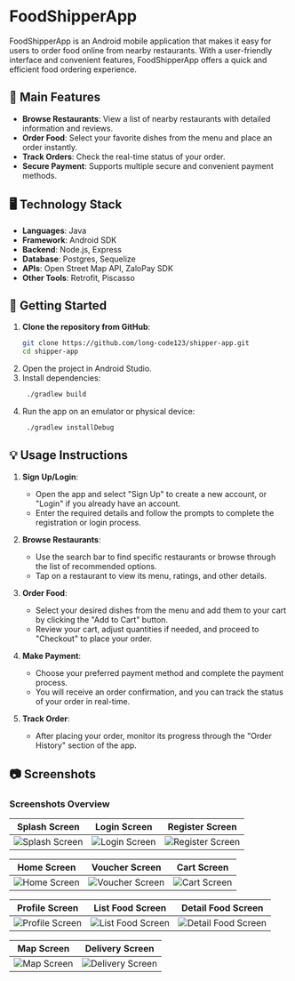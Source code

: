 # FoodShipperApp

FoodShipperApp is an Android mobile application that makes it easy for users to order food online from nearby restaurants. With a user-friendly interface and convenient features, FoodShipperApp offers a quick and efficient food ordering experience.

## 📱 Main Features

- **Browse Restaurants**: View a list of nearby restaurants with detailed information and reviews.
- **Order Food**: Select your favorite dishes from the menu and place an order instantly.
- **Track Orders**: Check the real-time status of your order.
- **Secure Payment**: Supports multiple secure and convenient payment methods.

## 🖥️ Technology Stack

- **Languages**: Java
- **Framework**: Android SDK
- **Backend**: Node.js, Express
- **Database**: Postgres, Sequelize 
- **APIs**: Open Street Map API, ZaloPay SDK
- **Other Tools**: Retrofit, Piscasso

## 🚀 Getting Started

1. **Clone the repository from GitHub**:
   ```bash
   git clone https://github.com/long-code123/shipper-app.git
   cd shipper-app
   ```
2. Open the project in Android Studio.
3. Install dependencies:
   ```bash
    ./gradlew build
   ```
5. Run the app on an emulator or physical device:
   ```bash
    ./gradlew installDebug
   ```

## 💡 Usage Instructions

1. **Sign Up/Login**:
   - Open the app and select "Sign Up" to create a new account, or "Login" if you already have an account.
   - Enter the required details and follow the prompts to complete the registration or login process.

2. **Browse Restaurants**:
   - Use the search bar to find specific restaurants or browse through the list of recommended options.
   - Tap on a restaurant to view its menu, ratings, and other details.

3. **Order Food**:
   - Select your desired dishes from the menu and add them to your cart by clicking the "Add to Cart" button.
   - Review your cart, adjust quantities if needed, and proceed to "Checkout" to place your order.

4. **Make Payment**:
   - Choose your preferred payment method and complete the payment process.
   - You will receive an order confirmation, and you can track the status of your order in real-time.

5. **Track Order**:
   - After placing your order, monitor its progress through the "Order History" section of the app.
     
## 📷 Screenshots

### Screenshots Overview

| Splash Screen | Login Screen | Register Screen |
|---------------|--------------|-----------------|
| ![Splash Screen](https://github.com/user-attachments/assets/18a4367b-7f09-4860-8683-df3bdd3f7576) | ![Login Screen](https://github.com/user-attachments/assets/4475b8ad-9b1f-440c-8357-17d4bc973cdb) | ![Register Screen](https://github.com/user-attachments/assets/caf815fa-02b2-4ccd-a708-e09952729f21) |

| Home Screen | Voucher Screen | Cart Screen |
|-------------|----------------|-------------|
| ![Home Screen](https://github.com/user-attachments/assets/1a660f24-bb40-43ac-a168-01772d19d3a4) | ![Voucher Screen](https://github.com/user-attachments/assets/7115faf4-2dd9-4919-ab36-2b64657cedad) | ![Cart Screen](https://github.com/user-attachments/assets/acc601e1-4aea-4cad-a264-754fe8953aa4) |

| Profile Screen | List Food Screen | Detail Food Screen |
|----------------|------------------|--------------------|
| ![Profile Screen](https://github.com/user-attachments/assets/34ea6832-b82c-42da-8055-a2519c158817) | ![List Food Screen](https://github.com/user-attachments/assets/16719e3a-b22e-4214-8e98-1cec766c1b70) | ![Detail Food Screen](https://github.com/user-attachments/assets/43bca586-2c6e-4892-a0e2-ff3d498e06c6) |

| Map Screen | Delivery Screen |
|------------|-----------------|
| ![Map Screen](https://github.com/user-attachments/assets/8ad3c07d-b348-4291-84b9-985e3bd90292) | ![Delivery Screen](https://github.com/user-attachments/assets/your-delivery-screen-url) |



